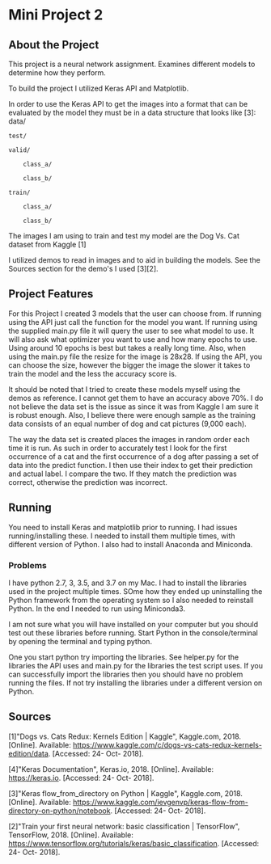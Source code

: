 # Mini Project 2
## About the Project 
This project is a neural network assignment. Examines different models to determine how they perform. 

To build the project I utilized Keras API and Matplotlib.

In order to use the Keras API to get the images into a format that can be evaluated by the model they must be in a data structure that looks like [3]:
data/

	test/
	
	valid/
	
		class_a/
		
		class_b/
		
	train/
	
		class_a/
		
		class_b/
		

The images I am using to train and test my model are the Dog Vs. Cat dataset from Kaggle [1]

I utilized demos to read in images and to aid in building the models. See the Sources section for the demo's I used [3][2].

## Project Features
For this Project I created 3 models that the user can choose from. If running using the API just call the function for the model you want. 
If running using the supplied main.py file it will query the user to see what model to use. It will also ask what optimizer you want to use and how many epochs to use. Using around 10 epochs is best but takes a really long time. Also, when using the main.py file the resize for the image is 28x28. If using the API, you can choose the size, however the bigger the image the slower it takes to train the model and the less the accuracy score is. 

It should be noted that I tried to create these models myself using the demos as reference. I cannot get them to have an accuracy above 70%. I do not believe the data set is the issue as since it was from Kaggle I am sure it is robust enough. Also, I believe there were enough sample as the training data consists of an equal number of dog and cat pictures (9,000 each). 

The way the data set is created places the images in random order each time it is run. As such in order to accurately test I look for the first occurrence of a cat and the first occurrence of a dog after passing a set of data into the predict function. I then use their index to get their prediction and actual label. I compare the two. If they match the prediction was correct, otherwise the prediction was incorrect. 


## Running
You need to install Keras and matplotlib prior to running.
I had issues running/installing these. I needed to install them multiple times, with different version of Python. I also had to install Anaconda and Miniconda.

### Problems

I have python 2.7, 3, 3.5, and 3.7 on my Mac. I had to install the libraries used in the project multiple times. SOme how they ended up uninstalling the Python framework from the operating system so I also needed to reinstall Python.
In the end I needed to run using Miniconda3.

I am not sure what you will have installed on your computer but you should test out these libraries before running. Start Python in the console/terminal by opening the terminal and typing python.

One you start python try importing the libraries. See helper.py for the libraries the API uses and main.py for the libraries the test script uses. If you can successfully import the libraries then you should have no problem running the files. If not try installing the libraries under a different version on Python. 


## Sources

[1]"Dogs vs. Cats Redux: Kernels Edition | Kaggle", Kaggle.com, 2018. [Online]. Available: https://www.kaggle.com/c/dogs-vs-cats-redux-kernels-edition/data. [Accessed: 24- Oct- 2018].

[4]"Keras Documentation", Keras.io, 2018. [Online]. Available: https://keras.io. [Accessed: 24- Oct- 2018].

[3]"Keras flow_from_directory on Python | Kaggle", Kaggle.com, 2018. [Online]. Available: https://www.kaggle.com/ievgenvp/keras-flow-from-directory-on-python/notebook. [Accessed: 24- Oct- 2018].

[2]"Train your first neural network: basic classification  |  TensorFlow", TensorFlow, 2018. [Online]. Available: https://www.tensorflow.org/tutorials/keras/basic_classification. [Accessed: 24- Oct- 2018].

